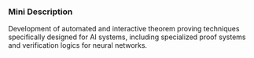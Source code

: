 ### Mini Description

Development of automated and interactive theorem proving techniques specifically designed for AI systems, including specialized proof systems and verification logics for neural networks.
